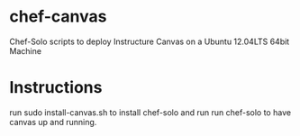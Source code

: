 chef-canvas
===========

Chef-Solo scripts to deploy Instructure Canvas on a Ubuntu 12.04LTS 64bit Machine

Instructions
===========

run sudo install-canvas.sh to install chef-solo and run run chef-solo to have canvas up and running.